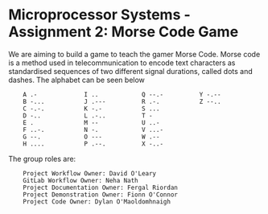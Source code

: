 # Microprocessor Systems - Assignment 2: Morse Code Game

We are aiming to build a game to teach the gamer Morse Code. 
Morse code is a method used in telecommunication to encode text characters as standardised sequences of two different signal durations, called dots and dashes. The alphabet can be seen below

        A .-             I ..            Q --.-          Y -.-- 
        B -...           J .---          R .-.           Z --..
        C -.-.           K -.-           S ... 
        D -..            L .-..          T - 
        E .              M --            U ..- 
        F ..-.           N -.            V ...- 
        G --.            O ---           W .-- 
        H ....           P .--.          X -..- 
The group roles are:

        Project Workflow Owner: David O'Leary
        GitLab Workflow Owner: Neha Nath
        Project Documentation Owner: Fergal Riordan
        Project Demonstration Owner: Fionn O'Connor
        Project Code Owner: Dylan O'Maoldomhnaigh
